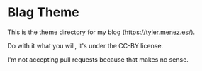 Blag Theme
==========

This is the theme directory for my blog (https://tyler.menez.es/).

Do with it what you will, it's under the CC-BY license.

I'm not accepting pull requests because that makes no sense.
